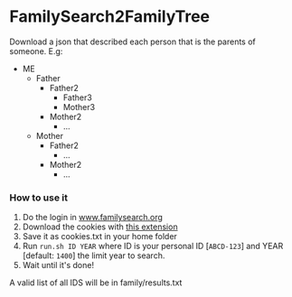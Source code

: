 # FamilySearch2FamilyTree

Download a json that described each person that is the parents of someone.
E.g:

- ME
  - Father
    - Father2
      - Father3
      - Mother3
    - Mother2
      - ...
  - Mother
    - Father2
      - ...
    - Mother2
      - ...

### How to use it
1. Do the login in www.familysearch.org
2. Download the cookies with [this extension](https://chrome.google.com/webstore/detail/cookiestxt/njabckikapfpffapmjgojcnbfjonfjfg?hl=pt-BR)
3. Save it as cookies.txt in your home folder
4. Run `run.sh ID YEAR` where ID is your personal ID [`ABCD-123`] and YEAR [default: `1400`] the limit year to search.
5. Wait until it's done!

A valid list of all IDS will be in family/results.txt

